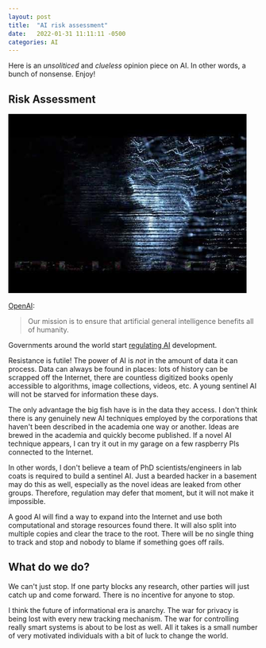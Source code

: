 ```yaml
---
layout: post
title:  "AI risk assessment"
date:   2022-01-31 11:11:11 -0500
categories: AI
---
```


Here is an *unsoliticed* and *clueless* opinion piece on AI.
In other words, a bunch of nonsense. Enjoy!

## Risk Assessment

![screenshot from Transcendence (2014)](/resource/transcendence-movie.jpg)

[OpenAI](https://openai.com/):
> Our mission is to ensure that artificial general intelligence benefits all of humanity.

Governments around the world start [regulating AI](https://en.wikipedia.org/wiki/Regulation_of_artificial_intelligence) development.

Resistance is futile! The power of AI is *not* in the amount of data it can process. Data can always be found in places: lots of history can be scrapped off the Internet, there are countless digitized books openly accessible to algorithms, image collections, videos, etc. A young sentinel AI will not be starved for information these days.

The only advantage the big fish have is in the data they access. I don't think there is any genuinely new AI techniques employed by the corporations that haven't been described in the academia one way or another. Ideas are brewed in the academia and quickly become published. If a novel AI technique appears, I can try it out in my garage on a few raspberry PIs connected to the Internet.

In other words, I don't believe a team of PhD scientists/engineers in lab coats is required to build a sentinel AI. Just a bearded hacker in a basement may do this as well, especially as the novel ideas are leaked from other groups. Therefore, regulation may defer that moment, but it will not make it impossible.

A good AI will find a way to expand into the Internet and use both computational and storage resources found there. It will also split into multiple copies and clear the trace to the root. There will be no single thing to track and stop and nobody to blame if something goes off rails.

## What do we do?

We can't just stop. If one party blocks any research, other parties will just catch up and come forward. There is no incentive for anyone to stop.

I think the future of informational era is anarchy. The war for privacy is being lost with every new tracking mechanism. The war for controlling really smart systems is about to be lost as well. All it takes is a small number of very motivated individuals with a bit of luck to change the world.

